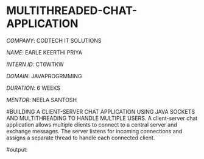# MULTITHREADED-CHAT-APPLICATION

*COMPANY*: CODTECH IT SOLUTIONS

*NAME*: EARLE KEERTHI PRIYA

*INTERN ID*: CT6WTKW

*DOMAIN*: JAVAPROGRMMING

*DURATION*: 6 WEEKS

*MENTOR*: NEELA SANTOSH

#BUILDING A CLIENT-SERVER CHAT APPLICATION  USING JAVA SOCKETS AND  MULTITHREADING TO HANDLE MULTIPLE  USERS.
A client-server chat application allows multiple clients to connect to a central server and exchange messages. The server listens for incoming connections and assigns a separate thread to handle each connected client.

#output:

